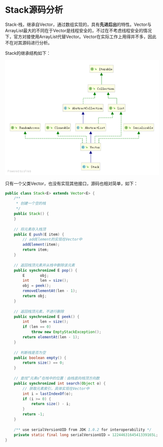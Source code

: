 # Stack源码分析

Stack-栈，继承自Vector，通过数组实现的，具有**先进后出**的特性。Vector与ArrayList最大的不同在于Vector是线程安全的，不过在不考虑线程安全的情况下，官方对接使用ArrayList代替Vector。Vector在实际工作上用得并不多，因此不在对其源码进行分析。

Stack的继承结构如下：

![stack](Stack.png)

只有一个父类Vector，也没有实现其他接口，源码也相对简单，如下：

```java
public class Stack<E> extends Vector<E> {
    /**
     * 创建一个空的栈
     */
    public Stack() {
    }

    // 将元素存入栈顶
    public E push(E item) {
        // addElement的实现在Vector中
        addElement(item);
        return item;
    }

    // 返回栈顶元素并从栈中删除该元素
    public synchronized E pop() {
        E       obj;
        int     len = size();
        obj = peek();
        removeElementAt(len - 1);
        return obj;
    }

	// 返回栈顶元素，不进行删除
    public synchronized E peek() {
        int     len = size();
        if (len == 0)
            throw new EmptyStackException();
        return elementAt(len - 1);
    }

    // 判断栈是否为空
    public boolean empty() {
        return size() == 0;
    }

    // 查找“元素o”在栈中的位置：由栈底向栈顶方向数
    public synchronized int search(Object o) {
        // 获取元素索引，具体实现在Vector中
        int i = lastIndexOf(o);
        if (i >= 0) {
            return size() - i;
        }
        return -1;
    }

    /** use serialVersionUID from JDK 1.0.2 for interoperability */
    private static final long serialVersionUID = 1224463164541339165L;
}
```